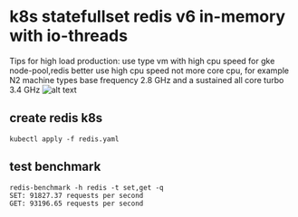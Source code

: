 # k8s statefullset redis v6 in-memory with io-threads
Tips for high load production: use type vm with high cpu speed for gke node-pool,redis better use high cpu speed not more core cpu,
for example N2 machine types base frequency 2.8 GHz and a sustained all core turbo 3.4 GHz
![alt text](https://i.imgur.com/4QF2Aq6.png)

## create redis k8s
```
kubectl apply -f redis.yaml
```
## test benchmark
```
redis-benchmark -h redis -t set,get -q
SET: 91827.37 requests per second
GET: 93196.65 requests per second
```
